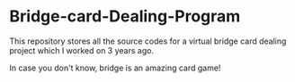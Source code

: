 # Bridge-card-Dealing-Program
This repository stores all the source codes for a virtual bridge card dealing project which I worked on 3 years ago. 

In case you don't know, bridge is an amazing card game!
